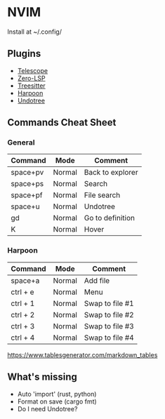 # NVIM
Install at ~/.config/

## Plugins
* [Telescope](https://github.com/nvim-telescope/telescope.nvim)
* [Zero-LSP](https://github.com/VonHeikemen/lsp-zero.nvim)
* [Treesitter](https://github.com/nvim-treesitter/nvim-treesitter)
* [Harpoon](https://github.com/ThePrimeagen/harpoon)
* [Undotree](https://github.com/mbbill/undotree)

## Commands Cheat Sheet

### General
| Command   | Mode   | Comment          |
|-----------|--------|------------------|
| space+pv  | Normal | Back to explorer |
| space+ps  | Normal | Search           |
| space+pf  | Normal | File search      |
| space+u   | Normal | Undotree         |
| gd        | Normal | Go to definition |
| K         | Normal | Hover            |

### Harpoon
| Command  | Mode   | Comment         |
|----------|--------|-----------------|
| space+a  | Normal | Add file        |
| ctrl + e | Normal | Menu            |
| ctrl + 1 | Normal | Swap to file #1 |
| ctrl + 2 | Normal | Swap to file #2 |
| ctrl + 3 | Normal | Swap to file #3 |
| ctrl + 4 | Normal | Swap to file #4 |

https://www.tablesgenerator.com/markdown_tables

## What's missing
* Auto 'import' (rust, python)
* Format on save (cargo fmt)
* Do I need Undotree?

